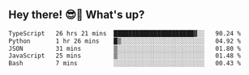 ## Hey there! 😎👋 What's up?

<!--START_SECTION:waka-->

```txt
TypeScript   26 hrs 21 mins  ██████████████████████▓░░   90.24 %
Python       1 hr 26 mins    █▒░░░░░░░░░░░░░░░░░░░░░░░   04.92 %
JSON         31 mins         ▒░░░░░░░░░░░░░░░░░░░░░░░░   01.80 %
JavaScript   25 mins         ▒░░░░░░░░░░░░░░░░░░░░░░░░   01.48 %
Bash         7 mins          ░░░░░░░░░░░░░░░░░░░░░░░░░   00.43 %
```

<!--END_SECTION:waka-->
